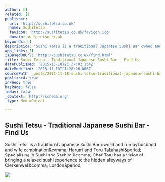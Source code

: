 ```yaml
---
author: []
related: []
publisher:
  url: 'http://sushitetsu.co.uk'
  name: Sushitetsu
  favicon: 'http://sushitetsu.co.uk/favicon.ico'
  domain: sushitetsu.co.uk
keywords: []
description: 'Sushi Tetsu is a traditional Japanese Sushi Bar owned and run by husband and wife combination, Harumi and Toru Takahashi. Specialising in Sushi and Sashimi, Chef Toru has a vision of bringing a relaxed sushi experience to the hidden alleyways of Clerkenwell, London.'
app_links: []
isBasedOnUrl: 'http://sushitetsu.co.uk/find.html'
title: Sushi Tetsu - Traditional Japanese Sushi Bar - Find Us
datePublished: '2015-11-18T21:37:03.134Z'
dateModified: '2015-11-18T21:28:26.006Z'
sourcePath: _posts/2015-11-18-sushi-tetsu-traditional-japanese-sushi-bar-find-us.md
published: true
inFeed: true
hasPage: false
inNav: false
_context: 'http://schema.org'
_type: MediaObject

---
```

<article style=""><h1>Sushi Tetsu - Traditional Japanese Sushi Bar - Find Us</h1><p>Sushi Tetsu is a traditional Japanese Sushi Bar owned and run by husband and wife combination&amp;comma; Harumi and Toru Takahashi&amp;period; Specialising in Sushi and Sashimi&amp;comma; Chef Toru has a vision of bringing a relaxed sushi experience to the hidden alleyways of Clerkenwell&amp;comma; London&amp;period;</p><img src="http://sushitetsu.co.uk/images/sushi-tetsu-restaurant-front.jpg" /></article>